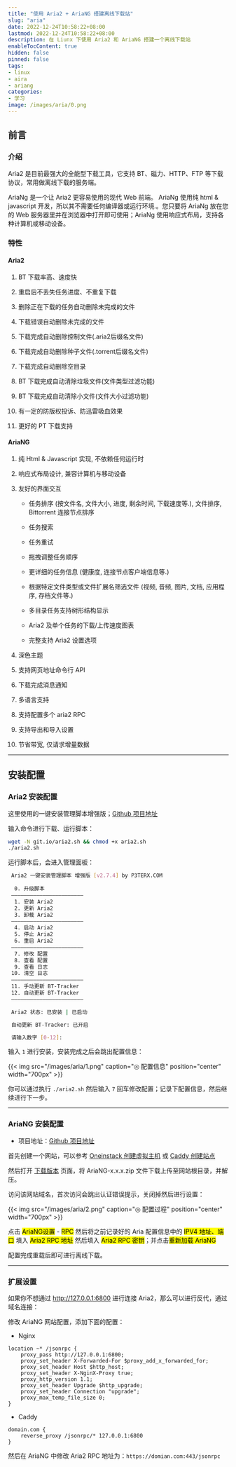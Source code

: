 ```yaml
---
title: "使用 Aria2 + AriaNG 搭建离线下载站"
slug: "aria"
date: 2022-12-24T10:58:22+08:00
lastmod: 2022-12-24T10:58:22+08:00
description: 在 Liunx 下使用 Aria2 和 AriaNG 搭建一个离线下载站
enableTocContent: true
hidden: false
pinned: false
tags:
- linux
- aira
- ariang
categories:
- 学习
image: /images/aria/0.png
---
```


## 前言

### 介绍

Aria2 是目前最强大的全能型下载工具，它支持 BT、磁力、HTTP、FTP 等下载协议，常用做离线下载的服务端。

AriaNg 是一个让 Aria2 更容易使用的现代 Web 前端。 AriaNg 使用纯 html & javascript 开发，所以其不需要任何编译器或运行环境.。您只要将 AriaNg 放在您的 Web 服务器里并在浏览器中打开即可使用；AriaNg 使用响应式布局，支持各种计算机或移动设备。

### 特性

#### Aria2

1. BT 下载率高、速度快
   
2. 重启后不丢失任务进度、不重复下载

3. 删除正在下载的任务自动删除未完成的文件

4. 下载错误自动删除未完成的文件

5. 下载完成自动删除控制文件(.aria2后缀名文件)

6. 下载完成自动删除种子文件(.torrent后缀名文件)

7. 下载完成自动删除空目录

8. BT 下载完成自动清除垃圾文件(文件类型过滤功能)

9. BT 下载完成自动清除小文件(文件大小过滤功能)

10. 有一定的防版权投诉、防迅雷吸血效果

11. 更好的 PT 下载支持

#### AriaNG

1. 纯 Html & Javascript 实现, 不依赖任何运行时
   
2. 响应式布局设计, 兼容计算机与移动设备
   
3. 友好的界面交互
   
    - 任务排序 (按文件名, 文件大小, 进度, 剩余时间, 下载速度等.), 文件排序, Bittorrent 连接节点排序
  
    - 任务搜索

    - 任务重试
  
    - 拖拽调整任务顺序
  
    - 更详细的任务信息 (健康度, 连接节点客户端信息等.)
  
    - 根据特定文件类型或文件扩展名筛选文件 (视频, 音频, 图片, 文档, 应用程序, 存档文件等.)
  
    - 多目录任务支持树形结构显示
  
    - Aria2 及单个任务的下载/上传速度图表
  
    - 完整支持 Aria2 设置选项

4. 深色主题
   
5. 支持网页地址命令行 API
   
6. 下载完成消息通知
   
7. 多语言支持
   
8. 支持配置多个 aria2 RPC
   
9. 支持导出和导入设置
    
10. 节省带宽, 仅请求增量数据

---

## 安装配置

### Aria2 安装配置

这里使用的一键安装管理脚本增强版；<a href="https://github.com/P3TERX/aria2.sh" target="_blank">Github 项目地址</a>

输入命令进行下载、运行脚本：

```bash
wget -N git.io/aria2.sh && chmod +x aria2.sh
./aria2.sh
```

运行脚本后，会进入管理面板：

```bash
 Aria2 一键安装管理脚本 增强版 [v2.7.4] by P3TERX.COM
 
  0. 升级脚本
 ———————————————————————
  1. 安装 Aria2
  2. 更新 Aria2
  3. 卸载 Aria2
 ———————————————————————
  4. 启动 Aria2
  5. 停止 Aria2
  6. 重启 Aria2
 ———————————————————————
  7. 修改 配置
  8. 查看 配置
  9. 查看 日志
 10. 清空 日志
 ———————————————————————
 11. 手动更新 BT-Tracker
 12. 自动更新 BT-Tracker
 ———————————————————————

 Aria2 状态: 已安装 | 已启动

 自动更新 BT-Tracker: 已开启

 请输入数字 [0-12]:
```

输入 `1` 进行安装，安装完成之后会跳出配置信息：

{{< img src="/images/aria/1.png" caption="◎ 配置信息" position="center" width="700px" >}}

你可以通过执行 `./aria2.sh` 然后输入 `7` 回车修改配置；记录下配置信息，然后继续进行下一步。

---

### AriaNG 安装配置

- 项目地址：<a href="https://github.com/mayswind/AriaNg" target="_blank">Github 项目地址</a>

首先创建一个网站，可以参考 [Oneinstack 创建虚拟主机](/p/oneinstack/#创建虚拟主机) 或 [Caddy 创建站点](/p/caddy/)

然后打开 <a href="https://github.com/mayswind/AriaNg/releases/" target="_blank">下载版本</a> 页面，将 AriaNG-x.x.x.zip 文件下载上传至网站根目录，并解压。

访问该网站域名，首次访问会跳出认证错误提示，关闭掉然后进行设置：

{{< img src="/images/aria/2.png" caption="◎ 配置过程" position="center" width="700px" >}}

点击 <mark>AriaNG设置</mark> - <mark>RPC</mark> 然后将之前记录好的 Aria 配置信息中的 <mark>IPV4 地址、端口</mark> 填入 <mark>Aria2 RPC 地址</mark> 然后填入 <mark>Aria2 RPC 密钥</mark>；并点击<mark>重新加载 AriaNG</mark>

配置完成重载后即可进行离线下载。

---

### 扩展设置

如果你不想通过 http://127.0.0.1:6800 进行连接 Aria2，那么可以进行反代，通过域名连接：

修改 AriaNG 网站配置，添加下面的配置：

- Nginx
  
```nginx
location ~* /jsonrpc {
    proxy_pass http://127.0.0.1:6800;
    proxy_set_header X-Forwarded-For $proxy_add_x_forwarded_for;
    proxy_set_header Host $http_host;
    proxy_set_header X-NginX-Proxy true;
    proxy_http_version 1.1;
    proxy_set_header Upgrade $http_upgrade;
    proxy_set_header Connection "upgrade";
    proxy_max_temp_file_size 0;
}
```

- Caddy
  
```caddyfile
domain.com {
    reverse_proxy /jsonrpc/* 127.0.0.1:6800
}
```

然后在 AriaNG 中修改 Aria2 RPC 地址为：`https://domian.com:443/jsonrpc`
